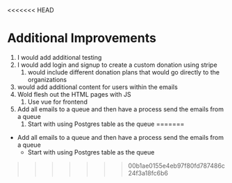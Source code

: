 <<<<<<< HEAD
# Additional Improvements

1. I would add additional testing
2. I would add login and signup to create a custom donation using stripe
   1. would include different donation plans that would go directly to the organizations
3. would add additional content for users within the emails
4. Wold flesh out the HTML pages with JS
   1. Use vue for frontend
5. Add all emails to a queue and then have a process send the emails from a queue
   1. Start with using Postgres table as the queue
=======
+ Add all emails to a queue and then have a process send the emails from a queue
  + Start with using Postgres table as the queue
>>>>>>> 00b1ae0155e4eb97f80fd787486c24f3a18fc6b6
